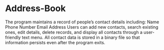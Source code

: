 # Address-Book
The program maintains a record of people’s contact details including:  Name  Phone Number  Email  Address  Users can add new contacts, search existing ones, edit details, delete records, and display all contacts through a user-friendly text menu.  All contact data is stored in a binary file so that information persists even after the program exits.
